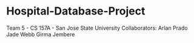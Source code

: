 # Hospital-Database-Project

Team 5 - CS 157A - San Jose State University
Collaborators:
Arlan Prado
Jade Webb
Girma Jembere
